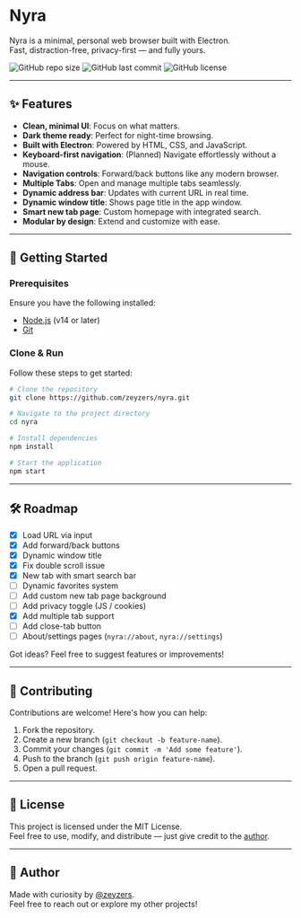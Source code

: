 # Nyra

Nyra is a minimal, personal web browser built with Electron.  
Fast, distraction-free, privacy-first — and fully yours.

![GitHub repo size](https://img.shields.io/github/repo-size/zeyzers/nyra?style=flat-square)
![GitHub last commit](https://img.shields.io/github/last-commit/zeyzers/nyra?style=flat-square)
![GitHub license](https://img.shields.io/github/license/zeyzers/nyra?style=flat-square)

---

## ✨ Features

- **Clean, minimal UI**: Focus on what matters.  
- **Dark theme ready**: Perfect for night-time browsing.  
- **Built with Electron**: Powered by HTML, CSS, and JavaScript.  
- **Keyboard-first navigation**: (Planned) Navigate effortlessly without a mouse.  
- **Navigation controls**: Forward/back buttons like any modern browser.  
- **Multiple Tabs**: Open and manage multiple tabs seamlessly.  
- **Dynamic address bar**: Updates with current URL in real time.  
- **Dynamic window title**: Shows page title in the app window.  
- **Smart new tab page**: Custom homepage with integrated search.  
- **Modular by design**: Extend and customize with ease.  
---

## 🚀 Getting Started

### Prerequisites

Ensure you have the following installed:
- [Node.js](https://nodejs.org/) (v14 or later)
- [Git](https://git-scm.com/)

### Clone & Run

Follow these steps to get started:

```bash
# Clone the repository
git clone https://github.com/zeyzers/nyra.git

# Navigate to the project directory
cd nyra

# Install dependencies
npm install

# Start the application
npm start
```

---

## 🛠️ Roadmap

- [x] Load URL via input  
- [x] Add forward/back buttons  
- [x] Dynamic window title  
- [x] Fix double scroll issue  
- [x] New tab with smart search bar  
- [ ] Dynamic favorites system  
- [ ] Add custom new tab page background  
- [ ] Add privacy toggle (JS / cookies)  
- [x] Add multiple tab support  
- [ ] Add close-tab button 
- [ ] About/settings pages (`nyra://about`, `nyra://settings`)  

Got ideas? Feel free to suggest features or improvements!

---

## 🤝 Contributing

Contributions are welcome! Here's how you can help:

1. Fork the repository.
2. Create a new branch (`git checkout -b feature-name`).
3. Commit your changes (`git commit -m 'Add some feature'`).
4. Push to the branch (`git push origin feature-name`).
5. Open a pull request.

---

## 📜 License

This project is licensed under the MIT License.  
Feel free to use, modify, and distribute — just give credit to the [author](https://github.com/zeyzers).

---

## 👤 Author

Made with curiosity by [@zeyzers](https://github.com/zeyzers).  
Feel free to reach out or explore my other projects!
